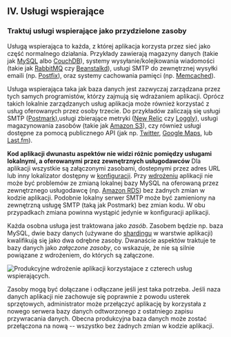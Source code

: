 ## IV. Usługi wspierające
### Traktuj usługi wspierające jako przydzielone zasoby

Usługą wspierająca to każda, z której aplikacja korzysta przez sieć jako część normalnego działania. Przykłady zawierają magazyny danych (takie jak [MySQL](http://dev.mysql.com/) albo [CouchDB](http://couchdb.apache.org/)), systemy wysyłanie/kolejkowania wiadomości (takie jak [RabbitMQ](http://www.rabbitmq.com/) czy [Beanstalkd](http://kr.github.com/beanstalkd/)), usługi SMTP do zewnętrznej wysyłki emaili (np. [Postfix](http://www.postfix.org/)), oraz systemy cachowania pamięci (np. [Memcached](http://memcached.org/)).

Usługa wspierająca taka jak baza danych jest zazwyczaj zarządzana przez tych samych programistów, którzy zajmują się wdrażaniem aplikacji. Oprócz takich lokalnie zarządzanych usług aplikacja może również korzystać z usług oferowanych przez osoby trzecie. Do przykładów zaliczają się usługi SMTP ([Postmark](http://postmarkapp.com/)),usługi zbierające metryki ([New Relic](http://newrelic.com/) czy [Loggly](http://www.loggly.com/)), usługi  magazynowania zasobów (takie jak [Amazon S3](http://aws.amazon.com/s3/)), czy również usługi dostępne za pomocą publicznego API (jak np. [Twitter](http://dev.twitter.com/), [Google Maps](http://code.google.com/apis/maps/index.html), lub [Last.fm](http://www.last.fm/api)).

**Kod aplikacji dwunastu aspektów nie widzi różnic pomiędzy usługami lokalnymi, a oferowanymi przez zewnętrznych usługodawców** Dla aplikacji wszystkie są załączonymi zasobami, dostepnymi przez adres URL lub inny lokalizator dostępny w [konfiguracji](./config). Przy [wdrożeniu](./codebase) aplikacji nie może być problemów ze zmianą lokalnej bazy MySQL na oferowaną przez zewnętrznego usługodawcę (np. [Amazon RDS](http://aws.amazon.com/rds/)) bez żadnych zmian w kodzie aplikacji. Podobnie lokalny serwer SMTP może być zamieniony na zewnętrzną usługę SMTP (taką jak Postmark) bez zmian kodu. W obu przypadkach zmiana powinna wystąpić jedynie w konfiguracji aplikacji.

Każda osobna usługa jest traktowana jako *zasób*. Zasobem będzie np. baza MySQL, dwie bazy danych (używane do [shardingu](https://en.wikipedia.org/wiki/Shard_(database_architecture)) w warstwie aplikacji) kwalifikują się jako dwa odrębne zasoby. Dwanaście aspektów traktuje te bazy danych jako *załączone zasoby*, co wskazuje, że nie są silnie powiązane z wdrożeniem, do których są załączone. 

<img src="/images/attached-resources.png" class="full" alt="Produkcyjne wdrożenie aplikacji korzystajace z czterech usług wspierających." />

Zasoby mogą być dołączane i odłączane jeśli jest taka potrzeba. Jeśli naza danych aplikacji nie zachowuje się poprawnie z powodu usterek sprzętowych, administrator może przełączyć aplikację by korzystała z nowego serwera bazy danych odtworzonego z ostatniego zapisu przywracania danych. Obecna produkcyjna baza danych może zostać przełączona na nową -- wszystko bez żadnych zmian w kodzie aplikacji.

